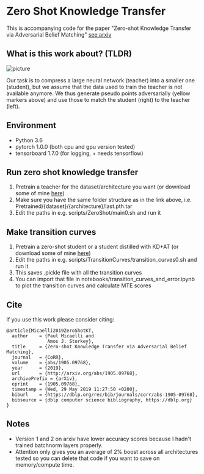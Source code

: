 # Zero Shot Knowledge Transfer

This is accompanying code for the paper "Zero-shot Knowledge Transfer via Adversarial Belief Matching" [see arxiv](https://arxiv.org/abs/1905.09768)

## What is this work about? (TLDR)

![picture](images/butterfly.gif)

 Our task is to compress a large neural network (teacher) into a smaller one (student), but we assume that the data used to train the teacher is not available anymore. We thus generate pseudo points adversarially (yellow markers above) and use those to match the student (right) to the teacher (left).

## Environment
- Python 3.6
- pytorch 1.0.0 (both cpu and gpu version tested)
- tensorboard 1.7.0 (for logging, + needs tensorflow)

## Run zero shot knowledge transfer
1. Pretrain a teacher for the dataset/architecture you want (or download some of mine [here](https://drive.google.com/drive/folders/1lLgAndtJGUOUWvFGC8f1BFA5RIgyEfct?usp=sharing))
2. Make sure you have the same folder structure as in the link above, i.e. Pretrained/{dataset}/{architecture}/last.pth.tar
3. Edit the paths in e.g. scripts/ZeroShot/main0.sh and run it

## Make transition curves
1. Pretrain a zero-shot student or a student distilled with KD+AT (or download some of mine [here](https://drive.google.com/drive/folders/1lLgAndtJGUOUWvFGC8f1BFA5RIgyEfct?usp=sharing))
2. Edit the paths in e.g. scripts/TransitionCurves/transition_curves0.sh and run it
3. This saves .pickle file with all the transition curves
4. You can import that file in notebooks/transition_curves_and_error.ipynb to plot the transition curves and calculate MTE scores

## Cite
If you use this work please consider citing:
```
@article{Micaelli2019ZeroShotKT,
  author    = {Paul Micaelli and
               Amos J. Storkey},
  title     = {Zero-shot Knowledge Transfer via Adversarial Belief Matching},
  journal   = {CoRR},
  volume    = {abs/1905.09768},
  year      = {2019},
  url       = {http://arxiv.org/abs/1905.09768},
  archivePrefix = {arXiv},
  eprint    = {1905.09768},
  timestamp = {Wed, 29 May 2019 11:27:50 +0200},
  biburl    = {https://dblp.org/rec/bib/journals/corr/abs-1905-09768},
  bibsource = {dblp computer science bibliography, https://dblp.org}
}

```

## Notes
- Version 1 and 2 on arxiv have lower accuracy scores because I hadn't trained batchnorm layers properly.
- Attention only gives you an average of 2% boost across all architectures tested so you can delete that code if you want to save on memory/compute time.
